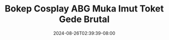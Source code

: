 --- 
title: "Bokep Cosplay ABG Muka Imut Toket Gede Brutal"
description: "nonton  video bokep Bokep Cosplay ABG Muka Imut Toket Gede Brutal terbaru    "
date: 2024-08-26T02:39:39-08:00
file_code: "g5m47399t38i"
draft: false
cover: "p8fhhrk4ksiocxx2.jpg"
tags: ["Bokep", "Cosplay", "ABG", "Muka", "Imut", "Toket", "Gede", "Brutal", "bokep-indo", "bokep-viral", "bokep-ig"]
length: 132
fld_id: "1235736"
foldername: "ambiyah 40;141;"
categories: ["ambiyah 40;141;"]
views: 87
---